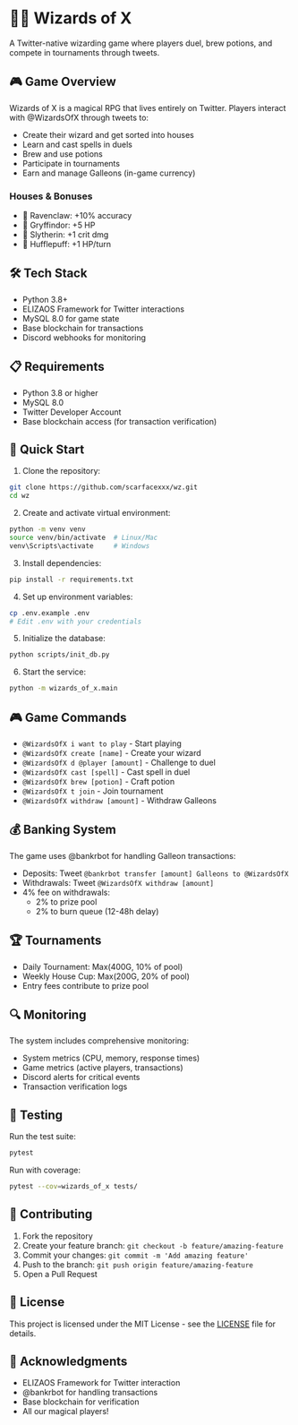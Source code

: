 # 🧙‍♂️ Wizards of X

A Twitter-native wizarding game where players duel, brew potions, and compete in tournaments through tweets.

## 🎮 Game Overview

Wizards of X is a magical RPG that lives entirely on Twitter. Players interact with @WizardsOfX through tweets to:
- Create their wizard and get sorted into houses
- Learn and cast spells in duels
- Brew and use potions
- Participate in tournaments
- Earn and manage Galleons (in-game currency)

### Houses & Bonuses
- 🦅 Ravenclaw: +10% accuracy
- 🦁 Gryffindor: +5 HP
- 🐍 Slytherin: +1 crit dmg
- 🦡 Hufflepuff: +1 HP/turn

## 🛠 Tech Stack

- Python 3.8+
- ELIZAOS Framework for Twitter interactions
- MySQL 8.0 for game state
- Base blockchain for transactions
- Discord webhooks for monitoring

## 📋 Requirements

- Python 3.8 or higher
- MySQL 8.0
- Twitter Developer Account
- Base blockchain access (for transaction verification)

## 🚀 Quick Start

1. Clone the repository:
```bash
git clone https://github.com/scarfacexxx/wz.git
cd wz
```

2. Create and activate virtual environment:
```bash
python -m venv venv
source venv/bin/activate  # Linux/Mac
venv\Scripts\activate     # Windows
```

3. Install dependencies:
```bash
pip install -r requirements.txt
```

4. Set up environment variables:
```bash
cp .env.example .env
# Edit .env with your credentials
```

5. Initialize the database:
```bash
python scripts/init_db.py
```

6. Start the service:
```bash
python -m wizards_of_x.main
```

## 🎮 Game Commands

- `@WizardsOfX i want to play` - Start playing
- `@WizardsOfX create [name]` - Create your wizard
- `@WizardsOfX d @player [amount]` - Challenge to duel
- `@WizardsOfX cast [spell]` - Cast spell in duel
- `@WizardsOfX brew [potion]` - Craft potion
- `@WizardsOfX t join` - Join tournament
- `@WizardsOfX withdraw [amount]` - Withdraw Galleons

## 💰 Banking System

The game uses @bankrbot for handling Galleon transactions:
- Deposits: Tweet `@bankrbot transfer [amount] Galleons to @WizardsOfX`
- Withdrawals: Tweet `@WizardsOfX withdraw [amount]`
- 4% fee on withdrawals:
  * 2% to prize pool
  * 2% to burn queue (12-48h delay)

## 🏆 Tournaments

- Daily Tournament: Max(400G, 10% of pool)
- Weekly House Cup: Max(200G, 20% of pool)
- Entry fees contribute to prize pool

## 🔍 Monitoring

The system includes comprehensive monitoring:
- System metrics (CPU, memory, response times)
- Game metrics (active players, transactions)
- Discord alerts for critical events
- Transaction verification logs

## 🧪 Testing

Run the test suite:
```bash
pytest
```

Run with coverage:
```bash
pytest --cov=wizards_of_x tests/
```

## 🤝 Contributing

1. Fork the repository
2. Create your feature branch: `git checkout -b feature/amazing-feature`
3. Commit your changes: `git commit -m 'Add amazing feature'`
4. Push to the branch: `git push origin feature/amazing-feature`
5. Open a Pull Request

## 📄 License

This project is licensed under the MIT License - see the [LICENSE](LICENSE) file for details.

## 🌟 Acknowledgments

- ELIZAOS Framework for Twitter interaction
- @bankrbot for handling transactions
- Base blockchain for verification
- All our magical players! 